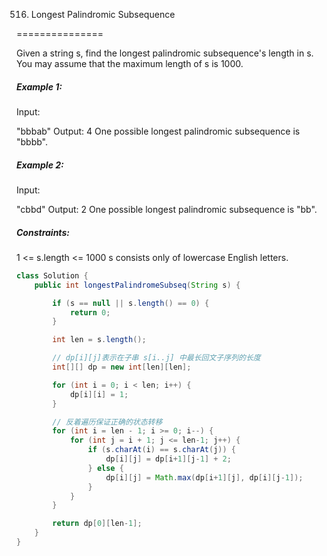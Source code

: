 516. Longest Palindromic Subsequence

===============

Given a string s, find the longest palindromic subsequence's length in s. You may assume that the maximum length of s is 1000.

##### Example 1:
Input:

"bbbab"
Output:
4
One possible longest palindromic subsequence is "bbbb".

##### Example 2:
Input:

"cbbd"
Output:
2
One possible longest palindromic subsequence is "bb".

##### Constraints:

1 <= s.length <= 1000
s consists only of lowercase English letters.

```java
class Solution {
    public int longestPalindromeSubseq(String s) {

        if (s == null || s.length() == 0) {
            return 0;
        }

        int len = s.length();

        // dp[i][j]表示在子串 s[i..j] 中最长回文子序列的长度
        int[][] dp = new int[len][len];

        for (int i = 0; i < len; i++) {
            dp[i][i] = 1;
        }

        // 反着遍历保证正确的状态转移
        for (int i = len - 1; i >= 0; i--) {
            for (int j = i + 1; j <= len-1; j++) {
                if (s.charAt(i) == s.charAt(j)) {
                    dp[i][j] = dp[i+1][j-1] + 2;
                } else {
                    dp[i][j] = Math.max(dp[i+1][j], dp[i][j-1]);
                }
            }
        }

        return dp[0][len-1];
    }
}
```

